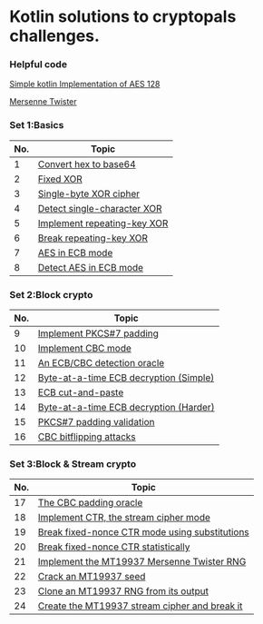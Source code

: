 # Kotlin solutions to cryptopals challenges. #

### Helpful code ###
 [Simple kotlin Implementation of AES 128](https://github.com/Mhashh/KotlinSolutionsForCryptopal/blob/master/src/set1/AES.kt)

[Mersenne Twister](https://github.com/Mhashh/KotlinSolutionsForCryptopal/blob/master/src/set3/MT19937_32.kt)

### Set 1:Basics ###

| No. | Topic |
| ---- | ---- |
| 1  | [Convert hex to base64](https://github.com/Mhashh/KotlinSolutionsForCryptopal/blob/master/src/set1/Base64Encoder.kt) |
| 2  | [Fixed XOR](https://github.com/Mhashh/KotlinSolutionsForCryptopal/blob/master/src/set1/HexXOR.kt) |
| 3  | [Single-byte XOR cipher](https://github.com/Mhashh/KotlinSolutionsForCryptopal/blob/master/src/set1/XorCipher.kt) |
| 4  | [Detect single-character XOR](https://github.com/Mhashh/KotlinSolutionsForCryptopal/blob/master/src/set1/XORdetect.kt) |
| 5  | [Implement repeating-key XOR](https://github.com/Mhashh/KotlinSolutionsForCryptopal/blob/master/src/set1/RepeatingKeyXor.kt) |
| 6  | [Break repeating-key XOR](https://github.com/Mhashh/KotlinSolutionsForCryptopal/blob/master/src/set1/BreakRepeatingXor.kt) |
| 7  | [AES in ECB mode](https://github.com/Mhashh/KotlinSolutionsForCryptopal/blob/master/src/set1/AESECB.kt) |
| 8  | [Detect AES in ECB mode](https://github.com/Mhashh/KotlinSolutionsForCryptopal/blob/master/src/set1/DetectAES.kt) | 


### Set 2:Block crypto ###

| No. | Topic |
| ---- | ---- |
| 9 | [Implement PKCS#7 padding](https://github.com/Mhashh/KotlinSolutionsForCryptopal/blob/master/src/set2/PKCShashtag7.kt) | 
| 10 | [Implement CBC mode](https://github.com/Mhashh/KotlinSolutionsForCryptopal/blob/master/src/set2/CBCMode.kt) |
| 11 | [An ECB/CBC detection oracle](https://github.com/Mhashh/KotlinSolutionsForCryptopal/blob/master/src/set2/DetectionOracle.kt) |
| 12 | [Byte-at-a-time ECB decryption (Simple)](https://github.com/Mhashh/KotlinSolutionsForCryptopal/blob/master/src/set2/ECBDecryptionSimple.kt) |
| 13 | [ECB cut-and-paste](https://github.com/Mhashh/KotlinSolutionsForCryptopal/blob/master/src/set2/ECBcutpaste.kt) |
| 14 | [Byte-at-a-time ECB decryption (Harder)](https://github.com/Mhashh/KotlinSolutionsForCryptopal/blob/master/src/set2/ECBDecryptionHard.kt) |
| 15 | [PKCS#7 padding validation](https://github.com/Mhashh/KotlinSolutionsForCryptopal/blob/master/src/set2/PKCSValidation.kt) |
| 16 | [CBC bitflipping attacks](https://github.com/Mhashh/KotlinSolutionsForCryptopal/blob/master/src/set2/CBCBitflipping.kt) |


### Set 3:Block & Stream crypto ###

| No.  | Topic                                                                                                                                       |
|------|---------------------------------------------------------------------------------------------------------------------------------------------|
| 17   | [The CBC padding oracle](https://github.com/Mhashh/KotlinSolutionsForCryptopal/blob/master/src/set3/CBCPadOrc.kt)                           | 
| 18   | [Implement CTR, the stream cipher mode](https://github.com/Mhashh/KotlinSolutionsForCryptopal/blob/master/src/set3/CTR.kt)                  |
| 19   | [Break fixed-nonce CTR mode using substitutions](https://github.com/Mhashh/KotlinSolutionsForCryptopal/blob/master/src/set3/BreakCtrSub.kt) |
| 20   | [Break fixed-nonce CTR statistically](https://github.com/Mhashh/KotlinSolutionsForCryptopal/blob/master/src/set3/BreakCtrStats.kt)          |
| 21   | [Implement the MT19937 Mersenne Twister RNG](https://github.com/Mhashh/KotlinSolutionsForCryptopal/blob/master/src/set3/MTR.kt)             |
| 22   | [Crack an MT19937 seed](https://github.com/Mhashh/KotlinSolutionsForCryptopal/blob/master/src/set3/CrackMT.kt)                              |
| 23   | [Clone an MT19937 RNG from its output](https://github.com/Mhashh/KotlinSolutionsForCryptopal/blob/master/src/set3/CloneMT.kt)               |
| 24   | [Create the MT19937 stream cipher and break it](https://github.com/Mhashh/KotlinSolutionsForCryptopal/blob/master/src/set3/MTCipher.kt)     |